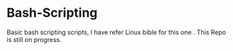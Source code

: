 # Bash-Scripting
Basic bash scripting scripts, I  have refer Linux bible for this one .
This Repo is still on progress. 
